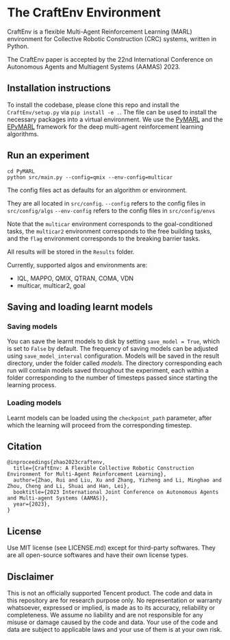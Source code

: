 # The CraftEnv Environment

CraftEnv is a flexible Multi-Agent Reinforcement Learning (MARL) environment for Collective Robotic Construction (CRC) systems, written in Python.

The CraftEnv paper is accepted by the 22nd International Conference on Autonomous Agents and Multiagent Systems (AAMAS) 2023. 

## Installation instructions

To install the codebase, please clone this repo and install the `CraftEnv/setup.py` via `pip install -e .`. The file can be used to install the necessary packages into a virtual environment. 
We use the [PyMARL](https://github.com/oxwhirl/pymarl) and the [EPyMARL](https://github.com/uoe-agents/epymarl) framework for the deep multi-agent reinforcement learning algorithms.

## Run an experiment

```shell
cd PyMARL
python src/main.py --config=qmix --env-config=multicar
```

The config files act as defaults for an algorithm or environment.

They are all located in `src/config`.
`--config` refers to the config files in `src/config/algs`
`--env-config` refers to the config files in `src/config/envs`

Note that the `multicar` environment corresponds to the goal-conditioned tasks, the `multicar2` environment corresponds to the free building tasks, and the `flag` environment corresponds to the breaking barrier tasks.

All results will be stored in the `Results` folder.

Currently, supported algos and environments are:

- IQL, MAPPO, QMIX, QTRAN, COMA, VDN
- multicar, multicar2, goal

## Saving and loading learnt models

### Saving models

You can save the learnt models to disk by setting `save_model = True`, which is set to `False` by default. The frequency of saving models can be adjusted using `save_model_interval` configuration. Models will be saved in the result directory, under the folder called *models*. The directory corresponding each run will contain models saved throughout the experiment, each within a folder corresponding to the number of timesteps passed since starting the learning process.

### Loading models

Learnt models can be loaded using the `checkpoint_path` parameter, after which the learning will proceed from the corresponding timestep.

## Citation 
```
@inproceedings{zhao2023craftenv,  
  title={CraftEnv: A Flexible Collective Robotic Construction Environment for Multi-Agent Reinforcement Learning},  
  author={Zhao, Rui and Liu, Xu and Zhang, Yizheng and Li, Minghao and Zhou, Cheng and Li, Shuai and Han, Lei},  
  booktitle={2023 International Joint Conference on Autonomous Agents and Multi-agent Systems (AAMAS)},  
  year={2023},  
}
```

## License

Use MIT license (see LICENSE.md) except for third-party softwares. They are all open-source softwares and have their own license types.
 
## Disclaimer
 
This is not an officially supported Tencent product. The code and data in this repository are for research purpose only. No representation or warranty whatsoever, expressed or implied, is made as to its accuracy, reliability or completeness. We assume no liability and are not responsible for any misuse or damage caused by the code and data. Your use of the code and data are subject to applicable laws and your use of them is at your own risk.

